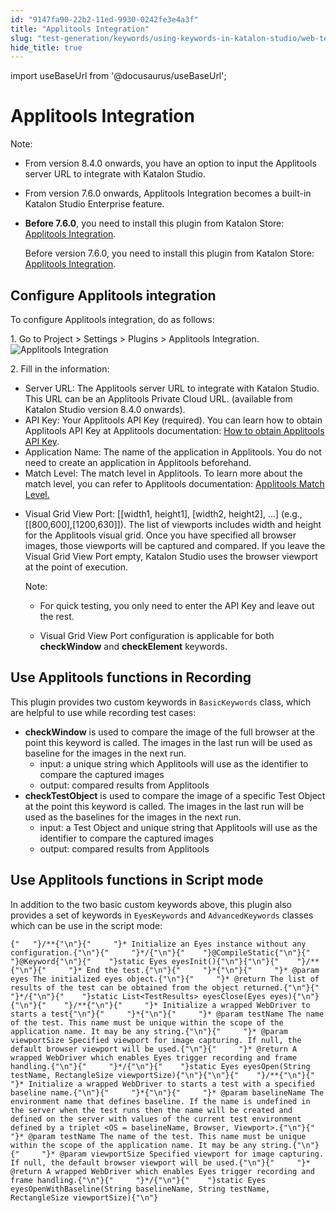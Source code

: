 ```yaml
---
id: "9147fa90-22b2-11ed-9930-0242fe3e4a3f"
title: "Applitools Integration"
slug: "test-generation/keywords/using-keywords-in-katalon-studio/web-testing/applitools-integration"
hide_title: true
---
```

import useBaseUrl from '@docusaurus/useBaseUrl';


# <a id="id" class="anchor_top_offset"/><a id="ariaid-title1" class="anchor_top_offset"/>Applitools Integration

<div xmlns="http://www.w3.org/1999/xhtml" className="note note note_note"><span className="note__title">Note:</span> <ul className="ul"><li className="li"><p className="p">From version 8.4.0 onwards, you have an option to input the Applitools server URL to integrate with Katalon Studio.</p></li><li className="li"><p className="p">From version 7.6.0 onwards, Applitools Integration becomes a built-in Katalon Studio Enterprise feature.</p></li><li className="li"><p className="p"><strong className="ph b">Before 7.6.0</strong>, you need to install this plugin from Katalon Store: <a className="xref j-external-link" href="https://store.katalon.com/product/44/Applitools-Integration" target="_blank">Applitools Integration</a>.</p><p className="p">Before version 7.6.0, you need to install this plugin from Katalon Store: <a className="xref j-external-link" href="https://store.katalon.com/product/44/Applitools-Integration" target="_blank">Applitools Integration</a>.</p></li></ul></div>

## <a id="id_1" class="anchor_top_offset"/>Configure Applitools integration

<p xmlns="http://www.w3.org/1999/xhtml" className="p">To configure Applitools integration, do as follows:</p> 
<p xmlns="http://www.w3.org/1999/xhtml" className="p">1. Go to <span className="ph uicontrol">Project</span> &gt; <span className="ph uicontrol">Settings</span> &gt; <span className="ph uicontrol">Plugins</span> &gt; <span className="ph uicontrol">Applitools Integration</span>.<img className="image" width={700} src={useBaseUrl("/914ab9b0-22b2-11ed-9930-0242fe3e4a3f.png")} alt="Applitools Integration" /></p> 
<p xmlns="http://www.w3.org/1999/xhtml" className="p"> 2. Fill in the information:</p> 
<ul xmlns="http://www.w3.org/1999/xhtml" className="ul"><li className="li"><span className="ph uicontrol">Server URL</span>: The Applitools server URL to integrate with Katalon Studio. This URL can be an Applitools Private Cloud URL. (available from Katalon Studio version 8.4.0 onwards).</li><li className="li"><span className="ph uicontrol">API Key</span>: Your Applitools API Key (required). You can learn how to obtain Applitools API Key at Applitools documentation: <a className="xref j-external-link" href="https://applitools.com/docs/topics/overview/obtain-api-key.html" target="_blank">How to obtain Applitools API Key</a>.</li><li className="li"> <span className="ph uicontrol">Application Name</span>: The name of the application in Applitools. You do not need to create an application in Applitools beforehand.</li><li className="li"> <span className="ph uicontrol">Match Level</span>: The match level in Applitools. To learn more about the match level, you can refer to Applitools documentation: <a className="xref j-external-link" href="https://applitools.com/docs/api/eyes-sdk/enums-gen/enum-global-matchlevel-selenium-java.html" target="_blank">Applitools Match Level.</a></li><li className="li"><p className="p"> <span className="ph uicontrol">Visual Grid View Port</span>: [[width1, height1], [width2, height2], ...] (e.g., [[800,600],[1200,630]]). The list of viewports includes width and height for the Applitools visual grid. Once you have specified all browser images, those viewports will be captured and compared. If you leave the <span className="ph uicontrol">Visual Grid View Port</span> empty, Katalon Studio uses the browser viewport at the point of execution.</p><div className="note note note_note"><span className="note__title">Note:</span> <ul className="ul"><li className="li"><p className="p">For quick testing, you only need to enter the API Key and leave out the rest.</p></li><li className="li"><p className="p">Visual Grid View Port configuration is applicable for both <strong className="ph b">checkWindow</strong> and <strong className="ph b">checkElement</strong> keywords.</p></li></ul></div></li></ul> 

## <a id="id_2" class="anchor_top_offset"/>Use Applitools functions in Recording

<p xmlns="http://www.w3.org/1999/xhtml" className="p">This plugin provides two custom keywords in <code className="ph codeph">BasicKeywords</code> class, which are helpful to use while recording test cases:</p> 
<ul xmlns="http://www.w3.org/1999/xhtml" className="ul"><li className="li"> <strong className="ph b">checkWindow</strong> is used to compare the image of the full browser at the point this keyword is called. The images in the last run will be used as baseline for the images in the next run. <ul className="ul"><li className="li">input: a unique string which Applitools will use as the identifier to compare the captured images</li><li className="li">output: compared results from Applitools</li></ul> </li><li className="li"> <strong className="ph b">checkTestObject</strong> is used to compare the image of a specific Test Object at the point this keyword is called. The images in the last run will be used as the baselines for the images in the next run. <ul className="ul"><li className="li">input: a Test Object and unique string that Applitools will use as the identifier to compare the captured images</li><li className="li">output: compared results from Applitools</li></ul> </li></ul> 

## <a id="id_3" class="anchor_top_offset"/>Use Applitools functions in Script mode

<p xmlns="http://www.w3.org/1999/xhtml" className="p">In addition to the two basic custom keywords above, this plugin also provides a set of keywords in <code className="ph codeph">EyesKeywords</code> and <code className="ph codeph">AdvancedKeywords</code> classes which can be use in the script mode:</p> 
<pre xmlns="http://www.w3.org/1999/xhtml" className="pre codeblock"><code>{"   "}/**{"\n"}{"     "}* Initialize an Eyes instance without any configuration.{"\n"}{"     "}*/{"\n"}{"    "}@CompileStatic{"\n"}{"    "}@Keyword{"\n"}{"    "}static Eyes eyesInit(){"\n"}{"\n"}{"    "}/**{"\n"}{"     "}* End the test.{"\n"}{"     "}*{"\n"}{"     "}* @param eyes The initialized eyes object.{"\n"}{"     "}* @return The list of results of the test can be obtained from the object returned.{"\n"}{"     "}*/{"\n"}{"    "}static List&lt;TestResults&gt; eyesClose(Eyes eyes){"\n"}{"\n"}{"    "}/**{"\n"}{"     "}* Initialize a wrapped WebDriver to starts a test{"\n"}{"     "}*{"\n"}{"     "}* @param testName The name of the test. This name must be unique within the scope of the application name. It may be any string.{"\n"}{"     "}* @param viewportSize Specified viewport for image capturing. If null, the default browser viewport will be used.{"\n"}{"     "}* @return A wrapped WebDriver which enables Eyes trigger recording and frame handling.{"\n"}{"     "}*/{"\n"}{"    "}static Eyes eyesOpen(String testName, RectangleSize viewportSize){"\n"}{"\n"}{"    "}/**{"\n"}{"     "}* Initialize a wrapped WebDriver to starts a test with a specified baseline name.{"\n"}{"     "}*{"\n"}{"     "}* @param baselineName The environment name that defines baseline. If the name is undefined in the server when the test runs then the name will be created and defined on the server with values of the current test environment defined by a triplet &lt;OS = baselineName, Browser, Viewport&gt;.{"\n"}{"     "}* @param testName The name of the test. This name must be unique within the scope of the application name. It may be any string.{"\n"}{"     "}* @param viewportSize Specified viewport for image capturing. If null, the default browser viewport will be used.{"\n"}{"     "}* @return A wrapped WebDriver which enables Eyes trigger recording and frame handling.{"\n"}{"     "}*/{"\n"}{"    "}static Eyes eyesOpenWithBaseline(String baselineName, String testName, RectangleSize viewportSize){"\n"}</code></pre> 
